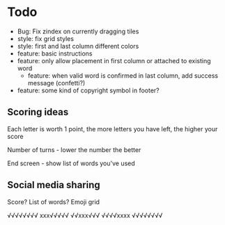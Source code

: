 # Todo

- Bug: Fix zindex on currently dragging tiles
- style: fix grid styles
- style: first and last column different colors
- feature: basic instructions
- feature: only allow placement in first column or attached to existing word
  - feature: when valid word is confirmed in last column, add success message (confetti?)
- feature: some kind of copyright symbol in footer?


## Scoring ideas
Each letter is worth 1 point, the more letters you have left, the higher your score

Number of turns - lower the number the better

End screen - show list of words you've used


## Social media sharing
Score? List of words? Emoji grid

√√√√√√√√
xxx√√√√√
√√xxx√√√
√√√√xxxx
√√√√√√√√
